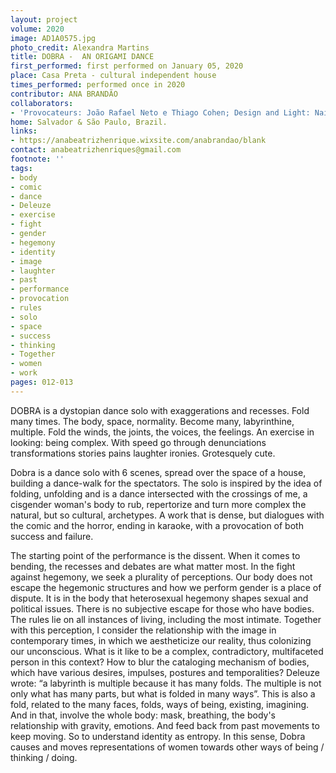 ```yaml
---
layout: project
volume: 2020
image: AD1A0575.jpg
photo_credit: Alexandra Martins
title: DOBRA -  AN ORIGAMI DANCE
first_performed: first performed on January 05, 2020
place: Casa Preta - cultural independent house
times_performed: performed once in 2020
contributor: ANA BRANDÃO
collaborators:
- 'Provocateurs: João Rafael Neto e Thiago Cohen; Design and Light: Naiara Rezende'
home: Salvador & São Paulo, Brazil.
links:
- https://anabeatrizhenrique.wixsite.com/anabrandao/blank
contact: anabeatrizhenriques@gmail.com
footnote: ''
tags:
- body
- comic
- dance
- Deleuze
- exercise
- fight
- gender
- hegemony
- identity
- image
- laughter
- past
- performance
- provocation
- rules
- solo
- space
- success
- thinking
- Together
- women
- work
pages: 012-013
---
```


DOBRA is a dystopian dance solo with exaggerations and recesses. Fold many times. The body, space, normality. Become many, labyrinthine, multiple. Fold the winds, the joints, the voices, the feelings. An exercise in looking: being complex. With speed go through denunciations transformations stories pains laughter ironies. Grotesquely cute.

Dobra is a dance solo with 6 scenes, spread over the space of a house, building a dance-walk for the spectators. The solo is inspired by the idea of folding, unfolding and is a dance intersected with the crossings of me, a cisgender woman's body to rub, repertorize and turn more complex the natural, but so cultural, archetypes. A work that is dense, but dialogues with the comic and the horror, ending in karaoke, with a provocation of both success and failure.

The starting point of the performance is the dissent. When it comes to bending, the recesses and debates are what matter most. In the fight against hegemony, we seek a plurality of perceptions.
Our body does not escape the hegemonic structures and how we perform gender is a place of dispute. It is in the body that heterosexual hegemony shapes sexual and political issues. There is no subjective escape for those who have bodies. The rules lie on all instances of living, including the most intimate. Together with this perception, I consider the relationship with the image in contemporary times, in which we aestheticize our reality, thus colonizing our unconscious.
What is it like to be a complex, contradictory, multifaceted person in this context? How to blur the cataloging mechanism of bodies, which have various desires, impulses, postures and temporalities?
Deleuze wrote: “a labyrinth is multiple because it has many folds. The multiple is not only what has many parts, but what is folded in many ways”. This is also a fold, related to the many faces, folds, ways of being, existing, imagining.
And in that, involve the whole body: mask, breathing, the body's relationship with gravity, emotions. And feed back from past movements to keep moving. So to understand identity as entropy.
In this sense, Dobra causes and moves representations of women towards other ways of being / thinking / doing.
